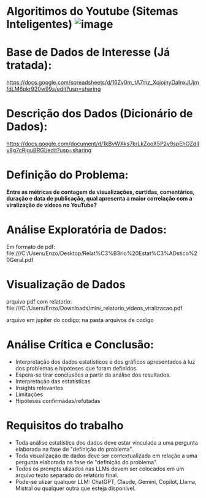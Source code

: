 # Algoritimos do Youtube (Sitemas Inteligentes) ![image](https://github.com/user-attachments/assets/a8415e71-32ca-4de1-a20a-0c7716f1b8ec)

# Base de Dados de Interesse (Já tratada):

https://docs.google.com/spreadsheets/d/16Zv0m_tA7mz_XojojnyDaInxJUjmfdLM6pkr920w99s/edit?usp=sharing

# Descrição dos Dados (Dicionário de Dados): 

https://docs.google.com/document/d/1kBvWXks7krLkZooX5P2y9spEhOZdIIy8g7cRjguBRGI/edit?usp=sharing

# Definição do Problema:

**Entre as métricas de contagem de visualizações, curtidas, comentários, duração e data de publicação, qual apresenta a maior correlação com a viralização de vídeos no YouTube?**

# Análise Exploratória de Dados:
Em formato de pdf: file:///C:/Users/Enzo/Desktop/Relat%C3%B3rio%20Estat%C3%ADstico%20Geral.pdf

# Visualização de Dados
arquivo pdf com relatorio: file:///C:/Users/Enzo/Downloads/mini_relatorio_videos_viralizacao.pdf

arquivo em jupiter do codigo: na pasta arquivos de codigo 



# Análise Crítica e Conclusão:
* Interpretação dos dados estatísticos e dos gráficos apresentados à luz dos problemas e hipóteses que foram definidos.
* Espera-se tirar conclusões a partir da análise dos resultados.
* Interpretação das estatísticas
* Insights relevantes
* Limitações
* Hipóteses confirmadas/refutadas

# Requisitos do trabalho
* Toda análise estatística dos dados deve estar vinculada a uma pergunta elaborada na fase de "definição do problema".
* Toda visualização de dados deve ser contextualizada em relação a uma pergunta elaborada na fase de "definição do problema".
* Todos os prompts ulizados nas LLMs devem ser colocados em um arquivo texto separado do relatório final.
* Pode-se ulizar qualquer LLM: ChatGPT, Claude, Gemini, Copilot, Llama, Mistral ou qualquer outra que esteja disponível.


